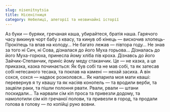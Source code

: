 ```yaml
---
slug: nisenitnytsia
title: Нісенітниця
category: Небелиці, алегорії та незвичайні історії
---
```

Аз буки — буряки, гречаная каша, убирайтеся, братія наша. Гарячого часу викинув чорт бабу з квасу, та кинув об кінець — вискочив хлопець-Прокіпець та впав на колоду… Не багато лежав — півтора году… Не знав за того ні Сич, ні Сова, дізналася до його Муха горьова… Дізналась до його Муха-горюха, принесла йому хліба пів кроха. Дізнавсь до його Зайчик-Степанчик, приніс йому меду стаканчик. Це — не казка, а це приказка, казка починається:
Як був собі та не мав собі, та як затесав собі нетесаного тесака, та поклав на камені — нехай засиха. А він сохся, сохся — надвоє розколовся… Як напарила моя мати кваші: перевернув я ту квашу та як насіяв конопель — та вродили верби, та зацвіли раки, та пішли полоння рвати. Рвали, рвали — штани поскидали… Та нарвали сім кіп проса та привезли додому, та намолотили сім кіп гречаної полови, та привезли в город, та продали голова в голову — по копійці руно вовни.
